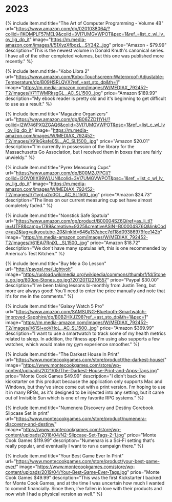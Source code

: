 # 2023

{% include item.md
   title="The Art of Computer Programming - Volume 4B"
   url="https://www.amazon.com/dp/0201038064/?coliid=I1KOMPLF57MEL9&colid=3VI7UMGVWPOT&psc=1&ref_=list_c_wl_lv_ov_lig_dp_it"
   image="https://m.media-amazon.com/images/I/51XyzXfbozL._SY342_.jpg"
   price="Amazon - $79.99"
   description="This is the newest volume in Donald Knuth's canonical series. I have all of the other completed volumes, but this one was published more recently." %}

{% include item.md
   title="Kobo Libra 2"
   url="https://www.amazon.com/Kobo-Touchscreen-Waterproof-Adjustable-Temperature/dp/B09HSRLQVX?ref_=ast_sto_dp&th=1"
   image="https://m.media-amazon.com/images/W/MEDIAX_792452-T2/images/I/71TWMRksgGL._AC_SL1500_.jpg"
   price="Amazon $189.99"
   description="My ebook reader is pretty old and it's beginning to get difficult to use as a result." %}

{% include item.md
   title="Magazine Organizers"
   url="https://www.amazon.com/dp/B06ZZD11YH/?coliid=I2W746PXQZGAQ6&colid=3VI7UMGVWPOT&psc=1&ref_=list_c_wl_lv_ov_lig_dp_it"
   image="https://m.media-amazon.com/images/W/MEDIAX_792452-T2/images/I/91kGkafe05L._AC_SL1500_.jpg"
   price="Amazon $20.01"
   description="I'm currently in possession of the library for the Massachusetts Go Association, but I received them in boxes that are fairly unwieldy." %}

{% include item.md
   title="Pyrex Measuring Cups"
   url="https://www.amazon.com/dp/B00M2J7PCI/?coliid=I2OVOIIX99WLUN&colid=3VI7UMGVWPOT&psc=1&ref_=list_c_wl_lv_ov_lig_dp_it"
   image="https://m.media-amazon.com/images/W/MEDIAX_792452-T2/images/I/71ygLu2o0OL._AC_SL1500_.jpg"
   price="Amazon $24.73"
   description="The lines on our current measuring cup set have almost completely faded." %}

{% include item.md
   title="Nonstick Safe Spatula"
   url="https://www.amazon.com/gp/product/B00004SZ6Q/ref=as_li_tl?ie=UTF8&camp=1789&creative=9325&creativeASIN=B00004SZ6Q&linkCode=as2&tag=atkyoutube-20&linkId=646a137abcc7df18d09386979fee142b"
   image="https://m.media-amazon.com/images/W/MEDIAX_792452-T2/images/I/61EAi7RnjXL._SL1500_.jpg"
   price="Amazon $18.72"
   description="We don't have many spatulas left, this is one recommended by America's Test Kitchen." %}

{% include item.md
   title="Buy Me a Go Lesson"
   url="http://paypal.me/Lightvolt"
   image="https://upload.wikimedia.org/wikipedia/commons/thumb/f/fd/Stones_go.jpg/800px-Stones_go.jpg?20120112210557"
   price="Paypal $30.00"
   description="I've been taking lessons bi-monthly from Justin Teng, but more are always good! You'll need to enter the price manually and note that it's for me in the comments." %}

{% include item.md
   title="Galaxy Watch 5 Pro"
   url="https://www.amazon.com/SAMSUNG-Bluetooth-Smartwatch-Improved-Sapphire/dp/B0B2HXJZ98?ref_=ast_sto_dp&th=1&psc=1"
   image="https://m.media-amazon.com/images/W/MEDIAX_792452-T2/images/I/61Sl+xoVHoL._AC_SL1500_.jpg"
   price="Amazon $369.99"
   description="I want to use a smartwatch to track some of my health metrics related to sleep. In addition, the fitness app I'm using also supports a few watches, which would make my gym experience smoother." %}

{% include item.md
   title="The Darkest House In Print"
   url="https://www.montecookgames.com/store/product/the-darkest-house/"
   image="https://www.montecookgames.com/store/wp-content/uploads/2021/05/The-Darkest-House-Print-and-Apps-Tags.jpg"
   price="Monte Cook Games $49.99"
   description="I didn't back the kickstarter on this product because the application only supports Mac and Windows, but they've since come out with a print version. I'm hoping to use it in many RPGs, as it's designed to be injected into any setting, but it came out of Invisible Sun which is one of my favorite RPG systems." %}

{% include item.md
   title="Numenera Discovery and Destiny Corebook Slipcase Set in print"
   url="https://www.montecookgames.com/store/product/numenera-discovery-and-destiny/"
   image="https://www.montecookgames.com/store/wp-content/uploads/2018/04/N2-Slipcase-Set-Tags-2-1.jpg"
   price="Monte Cook Games $119.99"
   description="Numenara is a Sci-Fi setting that's really popular, and eventually I want to run a campaign there." %}
   
{% include item.md
   title="Your Best Game Ever In Print"
   url="https://www.montecookgames.com/store/product/your-best-game-ever/"
   image="https://www.montecookgames.com/store/wp-content/uploads/2019/04/Your-Best-Game-Ever-Tags.jpg"
   price="Monte Cook Games $49.99"
   description="This was the first Kickstarter I backed for Monte Cook Games, and at the time I was uncertain how much I wanted to commit financially. Since then, I've fallen in love with their products and now wish I had a physical version as well." %}
